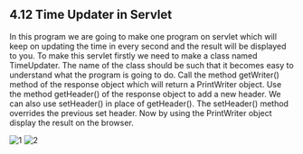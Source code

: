 
4.12 Time Updater in Servlet
----------------------------
In this program we are going to make one program on servlet which will keep on updating the time in every second and the result will be displayed to you.
To make this servlet firstly we need to make a class named TimeUpdater.  The name of the class should be such that it becomes easy to understand what the program is going to do. Call the method getWriter() method of the response object which will return a PrintWriter object. Use the method getHeader() of the response object to add a new header. We can also use setHeader() in place of getHeader(). The setHeader() method overrides the previous set header. Now by using the PrintWriter object display the result on the browser.


![1](https://cloud.githubusercontent.com/assets/16960997/13324019/f82ec5b2-dc01-11e5-97d9-5a7567d2d2f3.PNG)
![2](https://cloud.githubusercontent.com/assets/16960997/13324020/f82f147c-dc01-11e5-8aed-e799ef2c84e4.PNG)